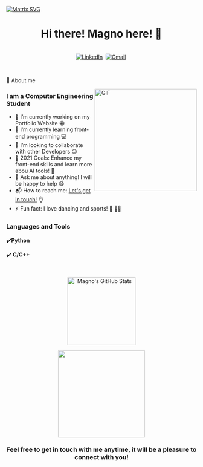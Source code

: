   [![Matrix SVG](https://raw.githubusercontent.com/rodrigograca31/rodrigograca31/master/matrix.svg)](https://www.youtube.com/watch?v=SDkAGkd4NLc) 
<div>
  
<p>
  <h1 align="center"><b>Hi there! Magno here! 👋</b></h1>
</p>

<a href="https://github.com/magnoClovis"> </a>

<p align="center">
<br>
<a href="https://www.linkedin.com/in/clovismagno"><img src="https://img.shields.io/badge/linkedin-%230077B5.svg?&style=for-the-badge&logo=linkedin&logoColor=white" alt="LinkedIn" /></a>&nbsp;
<a href="mailto:clovismagno45@gmail.com?subject=Hello%20Magno"> <img src="https://img.shields.io/badge/gmail-%23D14836.svg?&style=for-the-badge&logo=gmail&logoColor=white" alt="Gmail"/></a>&nbsp;
<!--<a href="https://kkvanonymous.github.io/"><img alt="Website" src="https://img.shields.io/website?style=for-the-badge&up_message=portfolio&url=https%3A%2F%2Fkkvanonymous.github.io%2F"></a>-->
</p>

<br>

💬 
About me

<img align="right" height="270px" alt="GIF" src="https://i.pinimg.com/originals/e4/26/70/e426702edf874b181aced1e2fa5c6cde.gif" />

### I am a Computer Engineering Student
- 🔭 I’m currently working on my Portfolio Website :grin:
- 🌱 I’m currently learning front-end programming :computer: 
- 👯 I’m looking to collaborate with other Developers :wink:
- 🥅 2021 Goals: Enhance my front-end skills and learn more abou AI tools! :robot:
- 💬 Ask me about anything! I will be happy to help :smile:
- 📬 How to reach me: [Let's get in touch!](https://www.linkedin.com/in/clovismagno) :ok_hand:
- ⚡ Fun fact: I love dancing and sports! :man_dancing: :swimming_man:


### Languages and Tools

✔️**Python**
 
✔️ **C/C++**

<br>

 
</p>

<p align='center'>
  <img align="center" height="180em"  src="https://github-readme-stats.vercel.app/api?username=magnoClovis&show_icons=true&title_color=fff&icon_color=79ff97&text_color=9f9f9f&bg_color=151515" alt = "Magno's GitHub Stats"/> 
</p>


<p align='center'>
<img align="center" height="230em"  src="https://github-readme-stats.vercel.app/api/top-langs/?username=magnoClovis&&show_icons=true&title_color=fff&icon_color=79ff97&text_color=9f9f9f&bg_color=151515"/>
    
</p>

<h3 align="center">Feel free to get in touch with me anytime, it will be a pleasure to connect with you!</h3>
